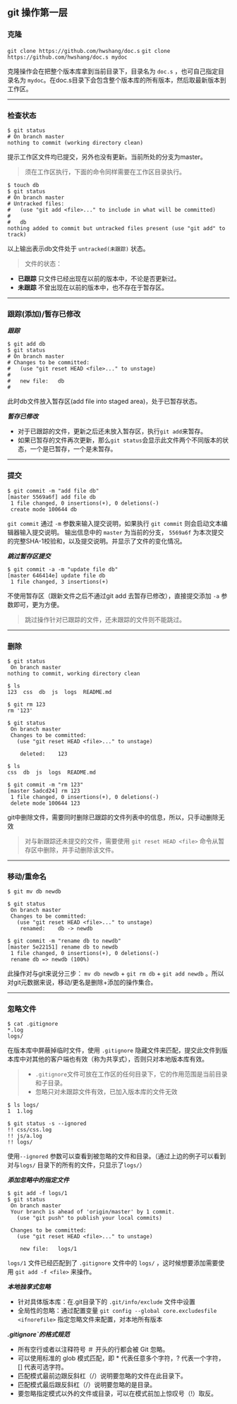 ## git 操作第一层

### 克隆
`git clone https://github.com/hwshang/doc.s` 
`git clone https://github.com/hwshang/doc.s mydoc`

克隆操作会在把整个版本库拿到当前目录下，目录名为 `doc.s` ，也可自己指定目录名为 `mydoc`。在doc.s目录下会包含整个版本库的所有版本，然后取最新版本到工作区。

---

### 检查状态

```
$ git status
# On branch master
nothing to commit (working directory clean)
```
提示工作区文件均已提交，另外也没有更新。当前所处的分支为master。
> 须在工作区执行，下面的命令同样需要在工作区目录执行。

```
$ touch db
$ git status
# On branch master
# Untracked files:
#   (use "git add <file>..." to include in what will be committed)
#
#	db
nothing added to commit but untracked files present (use "git add" to track)
```
以上输出表示db文件处于 `untracked(未跟踪)` 状态。

> 文件的状态：
- **已跟踪**  只文件已经出现在以前的版本中，不论是否更新过。
- **未跟踪**  不曾出现在以前的版本中，也不存在于暂存区。

---

### 跟踪(添加)/暂存已修改

***跟踪***

```
$ git add db
$ git status
# On branch master
# Changes to be committed:
#   (use "git reset HEAD <file>..." to unstage)
#
#	new file:   db
#
```

此时db文件放入暂存区(add file into staged area)，处于已暂存状态。

***暂存已修改***

* 对于已跟踪的文件，更新之后还未放入暂存区，执行`git add`来暂存。
* 如果已暂存的文件再次更新，那么`git status`会显示此文件两个不同版本的状态，一个是已暂存，一个是未暂存。

---

### 提交

```
$ git commit -m "add file db"
[master 5569a6f] add file db
 1 file changed, 0 insertions(+), 0 deletions(-)
 create mode 100644 db
```

`git commit` 通过 `-m` 参数来输入提交说明，如果执行 `git commit` 则会启动文本编辑器输入提交说明。
输出信息中的 `master` 为当前的分支， `5569a6f` 为本次提交的完整SHA-1校验和，以及提交说明。并显示了文件的变化情况。

***跳过暂存区提交***

```
$ git commit -a -m "update file db"
[master 646414e] update file db
 1 file changed, 3 insertions(+)
```

不使用暂存区（跟新文件之后不通过git add 去暂存已修改），直接提交添加 `-a` 参数即可，更为方便。

> 跳过操作针对已跟踪的文件，还未跟踪的文件则不能跳过。

---

### 删除

```
$ git status
 On branch master
nothing to commit, working directory clean

$ ls
123  css  db  js  logs  README.md

$ git rm 123
rm '123'

$ git status
 On branch master
 Changes to be committed:
   (use "git reset HEAD <file>..." to unstage)

	deleted:    123

$ ls
css  db  js  logs  README.md

$ git commit -m "rm 123"
[master 5adcd24] rm 123
 1 file changed, 0 insertions(+), 0 deletions(-)
 delete mode 100644 123
```

git中删除文件，需要同时删除已跟踪的文件列表中的信息，所以，只手动删除无效
> 对与新跟踪还未提交的文件，需要使用 `git reset HEAD <file>` 命令从暂存区中删除，并手动删除该文件。

---

### 移动/重命名

```
$ git mv db newdb

$ git status
 On branch master
 Changes to be committed:
   (use "git reset HEAD <file>..." to unstage)
	renamed:    db -> newdb
	
$ git commit -m "rename db to newdb"
[master 5e22151] rename db to newdb
 1 file changed, 0 insertions(+), 0 deletions(-)
 rename db => newdb (100%)
```

此操作对与git来说分三步： `mv db newdb` + `git rm db` + `git add newdb` 。所以对git元数据来说，移动/更名是删除+添加的操作集合。

---

### 忽略文件

```
$ cat .gitignore 
*.log
logs/
```
在版本库中屏蔽掉临时文件，使用 `.gitignore` 隐藏文件来匹配，提交此文件到版本库中对其他的客户端也有效（称为共享式），否则只对本地版本库有效。
> - `.gitignore`文件可放在工作区的任何目录下，它的作用范围是当前目录和子目录。
> -  忽略只对未跟踪文件有效，已加入版本库的文件无效

```
$ ls logs/
1  1.log

$ git status -s --ignored
!! css/css.log
!! js/a.log
!! logs/
```

使用`--ignored` 参数可以查看到被忽略的文件和目录。（通过上边的例子可以看到对与`logs/` 目录下的所有的文件，只显示了`logs/`）


***添加忽略中的指定文件***

```
$ git add -f logs/1
$ git status
 On branch master
 Your branch is ahead of 'origin/master' by 1 commit.
   (use "git push" to publish your local commits)

 Changes to be committed:
   (use "git reset HEAD <file>..." to unstage)

	new file:   logs/1
```

`logs/1` 文件已经匹配到了 `.gitignore` 文件中的 `logs/` ，这时候想要添加需要使用 `git add -f <file>` 来操作。

***本地独享式忽略***

 - 针对具体版本库：在.git目录下的 `.git/info/exclude` 文件中设置
 - 全局性的忽略：通过配置变量 `git config --global core.excludesfile <ifnorefile>` 指定忽略文件来配置，对本地所有版本
 

***.gitignore`的格式规范***

- 所有空行或者以注释符号 ＃ 开头的行都会被 Git 忽略。
- 可以使用标准的 glob 模式匹配，即 * 代表任意多个字符，? 代表一个字符， [] 代表可选字符。
- 匹配模式最前边跟反斜杠（/）说明要忽略的文件在此目录下。
- 匹配模式最后跟反斜杠（/）说明要忽略的是目录。
- 要忽略指定模式以外的文件或目录，可以在模式前加上惊叹号（!）取反。

